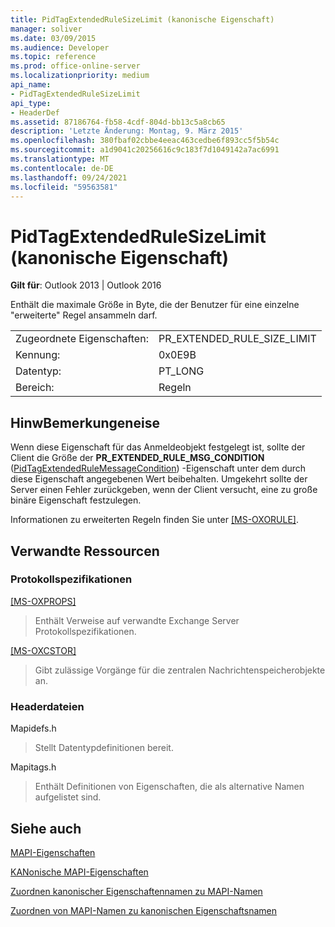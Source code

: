 ```yaml
---
title: PidTagExtendedRuleSizeLimit (kanonische Eigenschaft)
manager: soliver
ms.date: 03/09/2015
ms.audience: Developer
ms.topic: reference
ms.prod: office-online-server
ms.localizationpriority: medium
api_name:
- PidTagExtendedRuleSizeLimit
api_type:
- HeaderDef
ms.assetid: 87186764-fb58-4cdf-804d-bb13c5a8cb65
description: 'Letzte Änderung: Montag, 9. März 2015'
ms.openlocfilehash: 380fbaf02cbbe4eeac463cedbe6f893cc5f5b54c
ms.sourcegitcommit: a1d9041c20256616c9c183f7d1049142a7ac6991
ms.translationtype: MT
ms.contentlocale: de-DE
ms.lasthandoff: 09/24/2021
ms.locfileid: "59563581"
---
```

# <a name="pidtagextendedrulesizelimit-canonical-property"></a>PidTagExtendedRuleSizeLimit (kanonische Eigenschaft)

  
  
**Gilt für**: Outlook 2013 | Outlook 2016 
  
Enthält die maximale Größe in Byte, die der Benutzer für eine einzelne "erweiterte" Regel ansammeln darf.
  
|||
|:-----|:-----|
|Zugeordnete Eigenschaften:  <br/> |PR_EXTENDED_RULE_SIZE_LIMIT  <br/> |
|Kennung:  <br/> |0x0E9B  <br/> |
|Datentyp:  <br/> |PT_LONG  <br/> |
|Bereich:  <br/> |Regeln  <br/> |
   
## <a name="remarks"></a>HinwBemerkungeneise

Wenn diese Eigenschaft für das Anmeldeobjekt festgelegt ist, sollte der Client die Größe der **PR_EXTENDED_RULE_MSG_CONDITION** ([PidTagExtendedRuleMessageCondition](pidtagextendedrulemessagecondition-canonical-property.md)) -Eigenschaft unter dem durch diese Eigenschaft angegebenen Wert beibehalten. Umgekehrt sollte der Server einen Fehler zurückgeben, wenn der Client versucht, eine zu große binäre Eigenschaft festzulegen.
  
Informationen zu erweiterten Regeln finden Sie unter [[MS-OXORULE]](https://msdn.microsoft.com/library/70ac9436-501e-43e2-9163-20d2b546b886%28Office.15%29.aspx).
  
## <a name="related-resources"></a>Verwandte Ressourcen

### <a name="protocol-specifications"></a>Protokollspezifikationen

[[MS-OXPROPS]](https://msdn.microsoft.com/library/f6ab1613-aefe-447d-a49c-18217230b148%28Office.15%29.aspx)
  
> Enthält Verweise auf verwandte Exchange Server Protokollspezifikationen.
    
[[MS-OXCSTOR]](https://msdn.microsoft.com/library/d42ed1e0-3e77-4264-bd59-7afc583510e2%28Office.15%29.aspx)
  
> Gibt zulässige Vorgänge für die zentralen Nachrichtenspeicherobjekte an.
    
### <a name="header-files"></a>Headerdateien

Mapidefs.h
  
> Stellt Datentypdefinitionen bereit.
    
Mapitags.h
  
> Enthält Definitionen von Eigenschaften, die als alternative Namen aufgelistet sind.
    
## <a name="see-also"></a>Siehe auch



[MAPI-Eigenschaften](mapi-properties.md)
  
[KANonische MAPI-Eigenschaften](mapi-canonical-properties.md)
  
[Zuordnen kanonischer Eigenschaftennamen zu MAPI-Namen](mapping-canonical-property-names-to-mapi-names.md)
  
[Zuordnen von MAPI-Namen zu kanonischen Eigenschaftsnamen](mapping-mapi-names-to-canonical-property-names.md)

